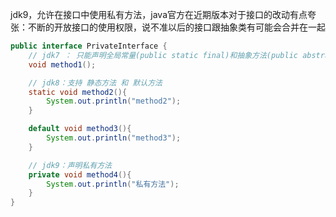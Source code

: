jdk9，允许在接口中使用私有方法，java官方在近期版本对于接口的改动有点夸张：不断的开放接口的使用权限，说不准以后的接口跟抽象类有可能会合并在一起

~~~java
public interface PrivateInterface {
    // jdk7 ： 只能声明全局常量(public static final)和抽象方法(public abstract)
    void method1();

    // jdk8：支持 静态方法 和 默认方法
    static void method2(){
        System.out.println("method2");
    }

    default void method3(){
        System.out.println("method3");
    }

    // jdk9：声明私有方法
    private void method4(){
        System.out.println("私有方法");
    }
}
~~~